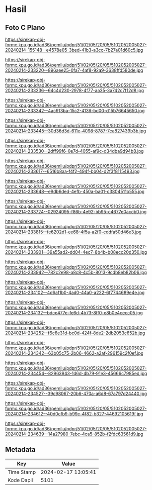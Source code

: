 # Hasil

## Foto C Plano

https://sirekap-obj-formc.kpu.go.id/ad36/pemilu/pdpr/51/02/05/20/05/5102052005027-20240214-155148--e4578e05-3bed-41b3-a3cc-7b27a01d60c5.jpg

https://sirekap-obj-formc.kpu.go.id/ad36/pemilu/pdpr/51/02/05/20/05/5102052005027-20240214-233220--896aee25-0fa7-4af8-92a9-3638ffd580de.jpg

https://sirekap-obj-formc.kpu.go.id/ad36/pemilu/pdpr/51/02/05/20/05/5102052005027-20240214-233236--64c4d230-2978-4f77-aa35-3a742c7f12d8.jpg

https://sirekap-obj-formc.kpu.go.id/ad36/pemilu/pdpr/51/02/05/20/05/5102052005027-20240214-233342--4ac913ba-15c2-4136-bd00-d15b76645650.jpg

https://sirekap-obj-formc.kpu.go.id/ad36/pemilu/pdpr/51/02/05/20/05/5102052005027-20240214-233445--30d36d3d-611e-4098-8787-7ca827439b3b.jpg

https://sirekap-obj-formc.kpu.go.id/ad36/pemilu/pdpr/51/02/05/20/05/5102052005027-20240214-233530--2dff99f6-0e7d-4055-af9c-d34dba9d94b8.jpg

https://sirekap-obj-formc.kpu.go.id/ad36/pemilu/pdpr/51/02/05/20/05/5102052005027-20240214-233617--6516b8aa-f4f2-494f-bb04-d2f3f8115493.jpg

https://sirekap-obj-formc.kpu.go.id/ad36/pemilu/pdpr/51/02/05/20/05/5102052005027-20240214-233648--e9db6ded-4efb-450a-ba01-c3804511b555.jpg

https://sirekap-obj-formc.kpu.go.id/ad36/pemilu/pdpr/51/02/05/20/05/5102052005027-20240214-233724--02924095-f86b-4e92-bb95-c4677e0accb0.jpg

https://sirekap-obj-formc.kpu.go.id/ad36/pemilu/pdpr/51/02/05/20/05/5102052005027-20240214-233815--fe6202d1-ee68-4f5a-a2f0-cddfa50d46e3.jpg

https://sirekap-obj-formc.kpu.go.id/ad36/pemilu/pdpr/51/02/05/20/05/5102052005027-20240214-233901--39a55ad2-dd04-4ec7-8b4b-b08ecc20d350.jpg

https://sirekap-obj-formc.kpu.go.id/ad36/pemilu/pdpr/51/02/05/20/05/5102052005027-20240214-233942--782c2e98-a8c8-4c5b-8013-9cdb8eb82b06.jpg

https://sirekap-obj-formc.kpu.go.id/ad36/pemilu/pdpr/51/02/05/20/05/5102052005027-20240214-234102--4d6af1b0-4ad0-44a0-a222-6f7744689e4e.jpg

https://sirekap-obj-formc.kpu.go.id/ad36/pemilu/pdpr/51/02/05/20/05/5102052005027-20240214-234132--bdce477e-fe6d-4b73-8ff0-e8b0e4cecc05.jpg

https://sirekap-obj-formc.kpu.go.id/ad36/pemilu/pdpr/51/02/05/20/05/5102052005027-20240214-234252--f6c6e31d-bc0d-424f-8de2-2db2053c652b.jpg

https://sirekap-obj-formc.kpu.go.id/ad36/pemilu/pdpr/51/02/05/20/05/5102052005027-20240214-234342--63b05c75-2b06-4662-a2af-296159c2f0ef.jpg

https://sirekap-obj-formc.kpu.go.id/ad36/pemilu/pdpr/51/02/05/20/05/5102052005027-20240214-234454--82963943-1d6d-4b79-91e3-45666c7985ed.jpg

https://sirekap-obj-formc.kpu.go.id/ad36/pemilu/pdpr/51/02/05/20/05/5102052005027-20240214-234527--39c98067-20b6-470a-a6d8-67a797d24440.jpg

https://sirekap-obj-formc.kpu.go.id/ad36/pemilu/pdpr/51/02/05/20/05/5102052005027-20240214-234612--40d0cfb9-b99c-4f82-b327-44692105619f.jpg

https://sirekap-obj-formc.kpu.go.id/ad36/pemilu/pdpr/51/02/05/20/05/5102052005027-20240214-234639--14a27980-7ebc-4ca5-852b-f2fdc63561d9.jpg


## Metadata

| Key        | Value               |
| ---------- | ------------------- |
| Time Stamp | 2024-02-17 13:05:41 |
| Kode Dapil | 5101                |



